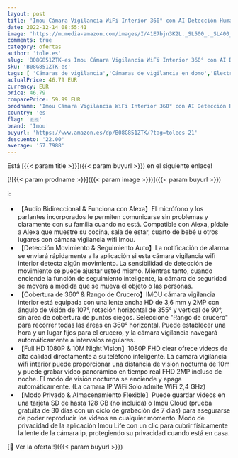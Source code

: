 ```yaml
---
layout: post
title: 'Imou Cámara Vigilancia WiFi Interior 360° con AI Detección Humano  Seguimiento Auto 1080P Cámara IP WiFi Allarme Sonoro&Luminoso  Audio Bidireccional Modo Privado Funciona con Alexa para Bebé Mascota'
date: 2022-12-14 08:55:41
image: 'https://m.media-amazon.com/images/I/41E7bjn3K2L._SL500_._SL400_.jpg'
comments: true
category: ofertas
author: 'tole.es'
slug: 'B08G851ZTK-es Imou Cámara Vigilancia WiFi Interior 360° con AI Detección...'
sku: 'B08G851ZTK-es'
tags: [ 'Cámaras de vigilancia','Cámaras de vigilancia en domo','Electrónica','Fotografía y videocámaras','bebé','imou','🇪🇸', ]
actualPrice: 46.79 EUR
currency: EUR
price: 46.79
comparePrice: 59.99 EUR
prodname: 'Imou Cámara Vigilancia WiFi Interior 360° con AI Detección Humano  Seguimiento Auto 1080P Cámara IP WiFi Allarme Sonoro&Luminoso  Audio Bidireccional Modo Privado Funciona con Alexa para Bebé Mascota'
country: 'es'
flag: '🇪🇸'
brand: 'Imou'
buyurl: 'https://www.amazon.es/dp/B08G851ZTK/?tag=tolees-21'
descuento: '22.00'
average: '57.7988'
---
```


Está [{{< param title >}}]({{< param buyurl >}}) en el siguiente enlace!

[![{{< param prodname >}}]({{< param image >}})]({{< param buyurl >}})

ℹ️:

- 【Audio Bidireccional & Funciona con Alexa】El micrófono y los parlantes incorporados le permiten comunicarse sin problemas y claramente con su familia cuando no está. Compatible con Alexa, pídale a Alexa que muestre su cocina, sala de estar, cuarto de bebé u otros lugares con cámara vigilancia wifi Imou.
- 【Detección Movimiento & Seguimiento Auto】La notificación de alarma se enviará rápidamente a la aplicación si esta cámara vigilancia wifi interior detecta algún movimiento. La sensibilidad de detección de movimiento se puede ajustar usted mismo. Mientras tanto, cuando enciende la función de seguimiento inteligente, la cámara de seguridad se moverá a medida que se mueva el objeto o las personas.
- 【Cobertura de 360° & Rango de Crucero】IMOU cámara vigilancia interior está equipada con una lente ancha HD de 3,6 mm y 2MP con ángulo de visión de 107°, rotación horizontal de 355° y vertical de 90°, sin área de cobertura de puntos ciegos. Seleccione "Rango de crucero" para recorrer todas las áreas en 360° horizontal. Puede establecer una hora y un lugar fijos para el crucero, y la cámara vigilancia navegará automáticamente a intervalos regulares.
- 【Full HD 1080P & 10M Night Vision】1080P FHD clear ofrece videos de alta calidad directamente a su teléfono inteligente. La cámara vigilancia wifi interior puede proporcionar una distancia de visión nocturna de 10m y puede grabar video panorámico en tiempo real FHD 2MP incluso de noche. El modo de visión nocturna se enciende y apaga automáticamente. (La camara IP WiFi Solo admite WiFi 2,4 GHz)
- 【Modo Privado & Almacenamiento Flexible】Puede guardar videos en una tarjeta SD de hasta 128 GB (no incluida) o Imou Cloud (prueba gratuita de 30 días con un ciclo de grabación de 7 días) para asegurarse de poder reproducir los videos en cualquier momento. Modo de privacidad de la aplicación Imou Life con un clic para cubrir físicamente la lente de la cámara ip, protegiendo su privacidad cuando está en casa.

[🛒 Ver la oferta!!]({{< param buyurl >}})
